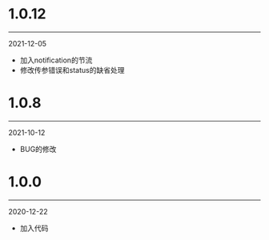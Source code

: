# 1.0.12

***

2021-12-05

* 加入notification的节流
* 修改传参错误和status的缺省处理

# 1.0.8

***

2021-10-12

* BUG的修改

# 1.0.0

***

2020-12-22

* 加入代码
